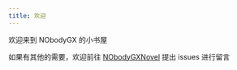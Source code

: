 ```yaml
---
title: 欢迎
---
```


欢迎来到 NObodyGX 的小书屋

如果有其他的需要，欢迎前往 [NObodyGXNovel](https://github.com/NObodyGX/NObodyGXNovel) 提出 issues 进行留言




